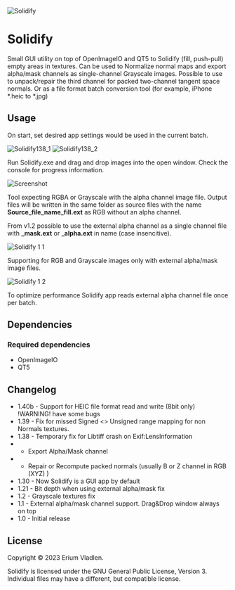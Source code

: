 ![Solidify](https://github.com/ssh4net/Solidify/assets/3924000/c3d297bd-24e7-4de2-93c7-5c8d74c9767d)

# Solidify
Small GUI utility on top of OpenImageIO and QT5 to Solidify (fill, push-pull) empty areas in textures.
Can be used to Normalize normal maps and export alpha/mask channels as single-channel Grayscale images.
Possible to use to unpack/repair the third channel for packed two-channel tangent space normals.
Or as a file format batch conversion tool (for example, iPhone *.heic to *.jpg)

Usage
------------
On start, set desired app settings would be used in the current batch.

![Solidify138_1](https://github.com/ssh4net/Solidify/assets/3924000/33f41b89-0a97-48fd-93f9-a3e9113e7887) ![Solidify138_2](https://github.com/ssh4net/Solidify/assets/3924000/716fcf13-2ae9-451e-a0f4-afd221326ca8)

Run Solidify.exe and drag and drop images into the open window.
Check the console for progress information.

![Screenshot](https://github.com/ssh4net/Solidify/assets/3924000/3b8562f6-ca73-49f6-a3b1-b9e1f4cbc8ac)

Tool expecting RGBA or Grayscale with the alpha channel image file. Output files will be written in the same folder as source files with the name **Source_file_name_fill.ext** as RGB without an alpha channel.

From v1.2 possible to use the external alpha channel as a single channel file with **_mask.ext** or **_alpha.ext** in name (case insencitive).

![Solidify 1 1](https://github.com/ssh4net/Solidify/assets/3924000/24dc9382-e554-44d0-8ed1-2465752a4752)

Supporting for RGB and Grayscale images only with external alpha/mask image files.

![Solidify 1 2](https://github.com/ssh4net/Solidify/assets/3924000/7405f944-59f5-452c-ba9c-aafd7f96c2d7)

To optimize performance Solidify app reads external alpha channel file once per batch.

Dependencies
------------

### Required dependencies
* OpenImageIO
* QT5

Changelog
---------
* 1.40b - Support for HEIC file format read and write (8bit only) !WARNING! have some bugs
* 1.39 - Fix for missed Signed <> Unsigned range mapping for non Normals textures.
* 1.38 - Temporary fix for Libtiff crash on Exif:LensInformation
* - Export Alpha/Mask channel
* - Repair or Recompute packed normals (usually B or Z channel in RGB (XYZ) )
* 1.30 - Now Solidify is a GUI app by default
* 1.21 - Bit depth when using external alpha/mask fix
* 1.2  - Grayscale textures fix
* 1.1  - External alpha/mask channel support. Drag&Drop window always on top
* 1.0  - Initial release

License
-------

Copyright © 2023 Erium Vladlen.

Solidify is licensed under the GNU General Public License, Version 3.
Individual files may have a different, but compatible license.
